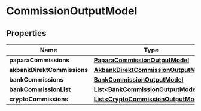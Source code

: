 # CommissionOutputModel

## Properties
Name | Type | Description | Notes
------------ | ------------- | ------------- | -------------
**paparaCommissions** | [**PaparaCommissionOutputModel**](PaparaCommissionOutputModel.md) |  |  [optional]
**akbankDirektCommissions** | [**AkbankDirektCommissionOutputModel**](AkbankDirektCommissionOutputModel.md) |  |  [optional]
**bankCommissions** | [**BankCommissionOutputModel**](BankCommissionOutputModel.md) |  |  [optional]
**bankCommissionList** | [**List&lt;BankCommissionOutputModel&gt;**](BankCommissionOutputModel.md) |  |  [optional]
**cryptoCommissions** | [**List&lt;CryptoCommissionOutputModel&gt;**](CryptoCommissionOutputModel.md) |  |  [optional]
